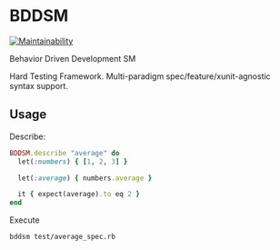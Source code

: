 # BDDSM

[![Maintainability](https://api.codeclimate.com/v1/badges/ecd5d8c3932674eff519/maintainability)](https://codeclimate.com/github/HeavyTechRuby/bddsm/maintainability)

Behavior Driven Development SM

Hard Testing Framework. Multi-paradigm spec/feature/xunit-agnostic syntax support.

## Usage

Describe:

```ruby
BDDSM.describe "average" do
  let(:numbers) { [1, 2, 3] }

  let(:average) { numbers.average }

  it { expect(average).to eq 2 }
end
```

Execute

```bash
bddsm test/average_spec.rb
```
